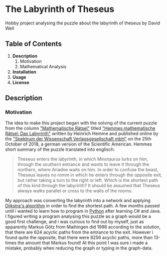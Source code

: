 # The Labyrinth of Theseus
Hobby project analysing the puzzle about the labyrinth of theseus by David Well
## Table of Contents
1. **Description**
   1. Motivation   
   1. Mathematical Analysis
1. **Installation**
1. **Usage**
1. **License**
## Description
### Motivation
The idea to make this project began with the solving of the current puzzle from the column ["Mathematische Rätsel"](https://www.spektrum.de/raetsel/) titled ["Hemmes mathematische Rätsel: Das Labyrinth"](https://www.spektrum.de/raetsel/das-labyrinth/1577642) written by Heinrich Hemme and published online by the ["Spektrum der Wissenschaft Verlagsgesellschaft mbH"](https://www.spektrumverlag.de/impressum/) on the 25th October of 2018, a german version of the Scientific American.
Hemmes short summary of the puzzle translated into englisch:

> Theseus enters the labyrinth, in which Minotaurus lurks on him, through the 
> southern entrance and wants to leave it through the northern, where Ariadne waits
> on him. In order to confuse the beast, Theseus leaves no romm in which he enters 
> through the opposite exit, but rather taking a turn to the right or left. Which is
> the shortest path of this kind through the labyrinth? It should be assumed that 
> Theseus always walks parallel or cross to the walls of the rooms.

My approach was converting the labyrinth into a network and applying [Dijkstra's algorithm](https://en.wikipedia.org/wiki/Dijkstra%27s_algorithm) in order to find the shortest path.
A few months passed until i wanted to learn how to program in [Python](https://en.wikipedia.org/wiki/Python_(programming_language)) after learning C# and Java. I figured writing a program analysing this puzzle as a graph would be a good first challenge, and i was curious to find out by myself, just as apparently Markus Götz from Maihingen did 1998 according to the solution, that there are 624 acyclic paths from the entrance to the exit.
However i found quite the opposite, that there were 8256 acyclic paths, more than 13-times the amount that Markus found! At this point I was sure i made a mistake, probably when reducing the graph or typing in the graph-data.
